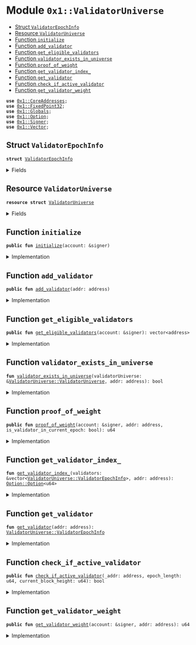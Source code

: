 
<a name="0x1_ValidatorUniverse"></a>

# Module `0x1::ValidatorUniverse`



-  [Struct `ValidatorEpochInfo`](#0x1_ValidatorUniverse_ValidatorEpochInfo)
-  [Resource `ValidatorUniverse`](#0x1_ValidatorUniverse_ValidatorUniverse)
-  [Function `initialize`](#0x1_ValidatorUniverse_initialize)
-  [Function `add_validator`](#0x1_ValidatorUniverse_add_validator)
-  [Function `get_eligible_validators`](#0x1_ValidatorUniverse_get_eligible_validators)
-  [Function `validator_exists_in_universe`](#0x1_ValidatorUniverse_validator_exists_in_universe)
-  [Function `proof_of_weight`](#0x1_ValidatorUniverse_proof_of_weight)
-  [Function `get_validator_index_`](#0x1_ValidatorUniverse_get_validator_index_)
-  [Function `get_validator`](#0x1_ValidatorUniverse_get_validator)
-  [Function `check_if_active_validator`](#0x1_ValidatorUniverse_check_if_active_validator)
-  [Function `get_validator_weight`](#0x1_ValidatorUniverse_get_validator_weight)


<pre><code><b>use</b> <a href="CoreAddresses.md#0x1_CoreAddresses">0x1::CoreAddresses</a>;
<b>use</b> <a href="FixedPoint32.md#0x1_FixedPoint32">0x1::FixedPoint32</a>;
<b>use</b> <a href="Globals.md#0x1_Globals">0x1::Globals</a>;
<b>use</b> <a href="Option.md#0x1_Option">0x1::Option</a>;
<b>use</b> <a href="Signer.md#0x1_Signer">0x1::Signer</a>;
<b>use</b> <a href="Vector.md#0x1_Vector">0x1::Vector</a>;
</code></pre>



<a name="0x1_ValidatorUniverse_ValidatorEpochInfo"></a>

## Struct `ValidatorEpochInfo`



<pre><code><b>struct</b> <a href="ValidatorUniverse.md#0x1_ValidatorUniverse_ValidatorEpochInfo">ValidatorEpochInfo</a>
</code></pre>



<details>
<summary>Fields</summary>


<dl>
<dt>
<code>validator_address: address</code>
</dt>
<dd>

</dd>
<dt>
<code>weight: u64</code>
</dt>
<dd>

</dd>
</dl>


</details>

<a name="0x1_ValidatorUniverse_ValidatorUniverse"></a>

## Resource `ValidatorUniverse`



<pre><code><b>resource</b> <b>struct</b> <a href="ValidatorUniverse.md#0x1_ValidatorUniverse">ValidatorUniverse</a>
</code></pre>



<details>
<summary>Fields</summary>


<dl>
<dt>
<code>validators: vector&lt;<a href="ValidatorUniverse.md#0x1_ValidatorUniverse_ValidatorEpochInfo">ValidatorUniverse::ValidatorEpochInfo</a>&gt;</code>
</dt>
<dd>

</dd>
</dl>


</details>

<a name="0x1_ValidatorUniverse_initialize"></a>

## Function `initialize`



<pre><code><b>public</b> <b>fun</b> <a href="ValidatorUniverse.md#0x1_ValidatorUniverse_initialize">initialize</a>(account: &signer)
</code></pre>



<details>
<summary>Implementation</summary>


<pre><code><b>public</b> <b>fun</b> <a href="ValidatorUniverse.md#0x1_ValidatorUniverse_initialize">initialize</a>(account: &signer){
  // Check for transactions sender is association
  <b>let</b> sender = <a href="Signer.md#0x1_Signer_address_of">Signer::address_of</a>(account);
  <b>assert</b>(sender == <a href="CoreAddresses.md#0x1_CoreAddresses_LIBRA_ROOT_ADDRESS">CoreAddresses::LIBRA_ROOT_ADDRESS</a>(), 220101014010);

  move_to&lt;<a href="ValidatorUniverse.md#0x1_ValidatorUniverse">ValidatorUniverse</a>&gt;(account, <a href="ValidatorUniverse.md#0x1_ValidatorUniverse">ValidatorUniverse</a> {
      validators: <a href="Vector.md#0x1_Vector_empty">Vector::empty</a>&lt;<a href="ValidatorUniverse.md#0x1_ValidatorUniverse_ValidatorEpochInfo">ValidatorEpochInfo</a>&gt;()
  });
}
</code></pre>



</details>

<a name="0x1_ValidatorUniverse_add_validator"></a>

## Function `add_validator`



<pre><code><b>public</b> <b>fun</b> <a href="ValidatorUniverse.md#0x1_ValidatorUniverse_add_validator">add_validator</a>(addr: address)
</code></pre>



<details>
<summary>Implementation</summary>


<pre><code><b>public</b> <b>fun</b> <a href="ValidatorUniverse.md#0x1_ValidatorUniverse_add_validator">add_validator</a>(addr: address) <b>acquires</b> <a href="ValidatorUniverse.md#0x1_ValidatorUniverse">ValidatorUniverse</a> {
  <b>let</b> collection = borrow_global_mut&lt;<a href="ValidatorUniverse.md#0x1_ValidatorUniverse">ValidatorUniverse</a>&gt;(<a href="CoreAddresses.md#0x1_CoreAddresses_LIBRA_ROOT_ADDRESS">CoreAddresses::LIBRA_ROOT_ADDRESS</a>());
  <b>if</b>(!<a href="ValidatorUniverse.md#0x1_ValidatorUniverse_validator_exists_in_universe">validator_exists_in_universe</a>(collection, addr))
  <a href="Vector.md#0x1_Vector_push_back">Vector::push_back</a>&lt;<a href="ValidatorUniverse.md#0x1_ValidatorUniverse_ValidatorEpochInfo">ValidatorEpochInfo</a>&gt;(
    &<b>mut</b> collection.validators,
    <a href="ValidatorUniverse.md#0x1_ValidatorUniverse_ValidatorEpochInfo">ValidatorEpochInfo</a>{
    validator_address: addr,
    weight: 1
  });
}
</code></pre>



</details>

<a name="0x1_ValidatorUniverse_get_eligible_validators"></a>

## Function `get_eligible_validators`



<pre><code><b>public</b> <b>fun</b> <a href="ValidatorUniverse.md#0x1_ValidatorUniverse_get_eligible_validators">get_eligible_validators</a>(account: &signer): vector&lt;address&gt;
</code></pre>



<details>
<summary>Implementation</summary>


<pre><code><b>public</b> <b>fun</b> <a href="ValidatorUniverse.md#0x1_ValidatorUniverse_get_eligible_validators">get_eligible_validators</a>(account: &signer) : vector&lt;address&gt; <b>acquires</b> <a href="ValidatorUniverse.md#0x1_ValidatorUniverse">ValidatorUniverse</a> {
  <b>let</b> sender = <a href="Signer.md#0x1_Signer_address_of">Signer::address_of</a>(account);
  <b>assert</b>(sender == <a href="CoreAddresses.md#0x1_CoreAddresses_LIBRA_ROOT_ADDRESS">CoreAddresses::LIBRA_ROOT_ADDRESS</a>(), 220101014010);

  <b>let</b> eligible_validators = <a href="Vector.md#0x1_Vector_empty">Vector::empty</a>&lt;address&gt;();
  // Create a vector <b>with</b> all eligible validator addresses
  // Get all the data from the <a href="ValidatorUniverse.md#0x1_ValidatorUniverse">ValidatorUniverse</a> <b>resource</b> stored in the association/system address.
  <b>let</b> collection = borrow_global&lt;<a href="ValidatorUniverse.md#0x1_ValidatorUniverse">ValidatorUniverse</a>&gt;(<a href="CoreAddresses.md#0x1_CoreAddresses_LIBRA_ROOT_ADDRESS">CoreAddresses::LIBRA_ROOT_ADDRESS</a>());

  <b>let</b> i = 0;
  <b>let</b> validator_list = &collection.validators;
  <b>let</b> len = <a href="Vector.md#0x1_Vector_length">Vector::length</a>&lt;<a href="ValidatorUniverse.md#0x1_ValidatorUniverse_ValidatorEpochInfo">ValidatorEpochInfo</a>&gt;(validator_list);
  // <a href="Debug.md#0x1_Debug_print">Debug::print</a>(&len);
  <b>while</b> (i &lt; len) {
      <a href="Vector.md#0x1_Vector_push_back">Vector::push_back</a>(&<b>mut</b> eligible_validators, <a href="Vector.md#0x1_Vector_borrow">Vector::borrow</a>&lt;<a href="ValidatorUniverse.md#0x1_ValidatorUniverse_ValidatorEpochInfo">ValidatorEpochInfo</a>&gt;(validator_list, i).validator_address);
      i = i + 1;
  };
  // <a href="Debug.md#0x1_Debug_print">Debug::print</a>(&len);
  eligible_validators
}
</code></pre>



</details>

<a name="0x1_ValidatorUniverse_validator_exists_in_universe"></a>

## Function `validator_exists_in_universe`



<pre><code><b>fun</b> <a href="ValidatorUniverse.md#0x1_ValidatorUniverse_validator_exists_in_universe">validator_exists_in_universe</a>(validatorUniverse: &<a href="ValidatorUniverse.md#0x1_ValidatorUniverse_ValidatorUniverse">ValidatorUniverse::ValidatorUniverse</a>, addr: address): bool
</code></pre>



<details>
<summary>Implementation</summary>


<pre><code><b>fun</b> <a href="ValidatorUniverse.md#0x1_ValidatorUniverse_validator_exists_in_universe">validator_exists_in_universe</a>(validatorUniverse: &<a href="ValidatorUniverse.md#0x1_ValidatorUniverse">ValidatorUniverse</a>, addr: address): bool {
  <b>let</b> i = 0;
  <b>let</b> validator_list = &validatorUniverse.validators;
  <b>let</b> len = <a href="Vector.md#0x1_Vector_length">Vector::length</a>&lt;<a href="ValidatorUniverse.md#0x1_ValidatorUniverse_ValidatorEpochInfo">ValidatorEpochInfo</a>&gt;(validator_list);
  <b>while</b> (i &lt; len) {
      <b>if</b> (<a href="Vector.md#0x1_Vector_borrow">Vector::borrow</a>&lt;<a href="ValidatorUniverse.md#0x1_ValidatorUniverse_ValidatorEpochInfo">ValidatorEpochInfo</a>&gt;(validator_list, i).validator_address == addr) <b>return</b> <b>true</b>;
      i = i + 1;
  };
  <b>false</b>
}
</code></pre>



</details>

<a name="0x1_ValidatorUniverse_proof_of_weight"></a>

## Function `proof_of_weight`



<pre><code><b>public</b> <b>fun</b> <a href="ValidatorUniverse.md#0x1_ValidatorUniverse_proof_of_weight">proof_of_weight</a>(account: &signer, addr: address, is_validator_in_current_epoch: bool): u64
</code></pre>



<details>
<summary>Implementation</summary>


<pre><code><b>public</b> <b>fun</b> <a href="ValidatorUniverse.md#0x1_ValidatorUniverse_proof_of_weight">proof_of_weight</a>(account: &signer, addr: address, is_validator_in_current_epoch: bool): u64 <b>acquires</b> <a href="ValidatorUniverse.md#0x1_ValidatorUniverse">ValidatorUniverse</a> {
  <b>let</b> sender = <a href="Signer.md#0x1_Signer_address_of">Signer::address_of</a>(account);
  <b>assert</b>(sender == <a href="CoreAddresses.md#0x1_CoreAddresses_LIBRA_ROOT_ADDRESS">CoreAddresses::LIBRA_ROOT_ADDRESS</a>(), 22010105014010);

  //1. borrow the Validator's <a href="ValidatorUniverse.md#0x1_ValidatorUniverse_ValidatorEpochInfo">ValidatorEpochInfo</a>
  // Get the validator
  <b>let</b> collection =  borrow_global_mut&lt;<a href="ValidatorUniverse.md#0x1_ValidatorUniverse">ValidatorUniverse</a>&gt;(<a href="CoreAddresses.md#0x1_CoreAddresses_LIBRA_ROOT_ADDRESS">CoreAddresses::LIBRA_ROOT_ADDRESS</a>());

  // Getting index of the validator
  <b>let</b> index_vec = <a href="ValidatorUniverse.md#0x1_ValidatorUniverse_get_validator_index_">get_validator_index_</a>(&collection.validators, addr);
  <b>assert</b>(<a href="Option.md#0x1_Option_is_some">Option::is_some</a>(&index_vec), 220105022040);
  <b>let</b> index = *<a href="Option.md#0x1_Option_borrow">Option::borrow</a>(&index_vec);

  <b>let</b> validator_list = &<b>mut</b> collection.validators;
  <b>let</b> validatorInfo = <a href="Vector.md#0x1_Vector_borrow_mut">Vector::borrow_mut</a>&lt;<a href="ValidatorUniverse.md#0x1_ValidatorUniverse_ValidatorEpochInfo">ValidatorEpochInfo</a>&gt;(validator_list, index);


  // Weight is metric based on: The number of epochs the miners have been mining for
  <b>let</b> weight = 1;

  // If the validator mined in current epoch, increment it's weight.
  <b>if</b>(is_validator_in_current_epoch)
    weight = validatorInfo.weight + 1;

  validatorInfo.weight = weight;
  weight
}
</code></pre>



</details>

<a name="0x1_ValidatorUniverse_get_validator_index_"></a>

## Function `get_validator_index_`



<pre><code><b>fun</b> <a href="ValidatorUniverse.md#0x1_ValidatorUniverse_get_validator_index_">get_validator_index_</a>(validators: &vector&lt;<a href="ValidatorUniverse.md#0x1_ValidatorUniverse_ValidatorEpochInfo">ValidatorUniverse::ValidatorEpochInfo</a>&gt;, addr: address): <a href="Option.md#0x1_Option_Option">Option::Option</a>&lt;u64&gt;
</code></pre>



<details>
<summary>Implementation</summary>


<pre><code><b>fun</b> <a href="ValidatorUniverse.md#0x1_ValidatorUniverse_get_validator_index_">get_validator_index_</a>(validators: &vector&lt;<a href="ValidatorUniverse.md#0x1_ValidatorUniverse_ValidatorEpochInfo">ValidatorEpochInfo</a>&gt;, addr: address): <a href="Option.md#0x1_Option">Option</a>&lt;u64&gt;{
  <b>let</b> size = <a href="Vector.md#0x1_Vector_length">Vector::length</a>(validators);

  <b>let</b> i = 0;
  <b>while</b> (i &lt; size) {
      <b>let</b> validator_info_ref = <a href="Vector.md#0x1_Vector_borrow">Vector::borrow</a>(validators, i);
      <b>if</b> (validator_info_ref.validator_address == addr) {
          <b>return</b> <a href="Option.md#0x1_Option_some">Option::some</a>(i)
      };
      i = i + 1;
  };

  <b>return</b> <a href="Option.md#0x1_Option_none">Option::none</a>()
}
</code></pre>



</details>

<a name="0x1_ValidatorUniverse_get_validator"></a>

## Function `get_validator`



<pre><code><b>fun</b> <a href="ValidatorUniverse.md#0x1_ValidatorUniverse_get_validator">get_validator</a>(addr: address): <a href="ValidatorUniverse.md#0x1_ValidatorUniverse_ValidatorEpochInfo">ValidatorUniverse::ValidatorEpochInfo</a>
</code></pre>



<details>
<summary>Implementation</summary>


<pre><code><b>fun</b> <a href="ValidatorUniverse.md#0x1_ValidatorUniverse_get_validator">get_validator</a>(addr: address): <a href="ValidatorUniverse.md#0x1_ValidatorUniverse_ValidatorEpochInfo">ValidatorEpochInfo</a> <b>acquires</b> <a href="ValidatorUniverse.md#0x1_ValidatorUniverse">ValidatorUniverse</a>{

  <b>let</b> validators = &borrow_global_mut&lt;<a href="ValidatorUniverse.md#0x1_ValidatorUniverse">ValidatorUniverse</a>&gt;(<a href="CoreAddresses.md#0x1_CoreAddresses_LIBRA_ROOT_ADDRESS">CoreAddresses::LIBRA_ROOT_ADDRESS</a>()).validators;
  <b>let</b> size = <a href="Vector.md#0x1_Vector_length">Vector::length</a>(validators);

  <b>let</b> i = 0;
  <b>while</b> (i &lt; size) {
      <b>let</b> validator_info_ref = <a href="Vector.md#0x1_Vector_borrow">Vector::borrow</a>(validators, i);
      <b>if</b> (validator_info_ref.validator_address == addr) {
          <b>return</b> *validator_info_ref
      };
      i = i + 1;
  };

  <b>return</b> <a href="ValidatorUniverse.md#0x1_ValidatorUniverse_ValidatorEpochInfo">ValidatorEpochInfo</a>{
    validator_address: {{<a href="CoreAddresses.md#0x1_CoreAddresses_LIBRA_ROOT_ADDRESS">CoreAddresses::LIBRA_ROOT_ADDRESS</a>()}},
    weight: 0
  }
}
</code></pre>



</details>

<a name="0x1_ValidatorUniverse_check_if_active_validator"></a>

## Function `check_if_active_validator`



<pre><code><b>public</b> <b>fun</b> <a href="ValidatorUniverse.md#0x1_ValidatorUniverse_check_if_active_validator">check_if_active_validator</a>(_addr: address, epoch_length: u64, current_block_height: u64): bool
</code></pre>



<details>
<summary>Implementation</summary>


<pre><code><b>public</b> <b>fun</b> <a href="ValidatorUniverse.md#0x1_ValidatorUniverse_check_if_active_validator">check_if_active_validator</a>(_addr: address, epoch_length: u64, current_block_height: u64): bool {
  // Calculate the window in which we are evaluating the performance of validators.
  // start and effective end block height for the current epoch
  // End block for analysis happens a few blocks before the block boundar since not all blocks will be committed <b>to</b> all nodes at the end of the boundary.
  <b>let</b> start_block_height = 1;
  <b>if</b> (current_block_height &gt; <a href="Globals.md#0x1_Globals_get_epoch_length">Globals::get_epoch_length</a>()) {
    start_block_height = current_block_height - epoch_length;
  };

  // <a href="Debug.md#0x1_Debug_print">Debug::print</a>(&0x2201070151200001);


  <b>let</b> adjusted_end_block_height = current_block_height - <a href="Globals.md#0x1_Globals_get_epoch_boundary_buffer">Globals::get_epoch_boundary_buffer</a>();

  // <a href="Debug.md#0x1_Debug_print">Debug::print</a>(&0x2201070151200002);


  <b>let</b> blocks_in_window = adjusted_end_block_height - start_block_height;

  // <a href="Debug.md#0x1_Debug_print">Debug::print</a>(&0x2201070151200003);

  // The current block_height needs <b>to</b> be at least the length of one (the first) epoch.
  // <b>assert</b>(current_block_height &gt;= blocks_in_window, 220107015120);

  // Calculating liveness threshold which is signing 66% of the blocks in epoch.
  // Note that nodes in hotstuff stops voting after 2/3 consensus has been reached, and skip <b>to</b> next block.

  <b>let</b> threshold_signing = <a href="FixedPoint32.md#0x1_FixedPoint32_divide_u64">FixedPoint32::divide_u64</a>(66, <a href="FixedPoint32.md#0x1_FixedPoint32_create_from_rational">FixedPoint32::create_from_rational</a>(100, 1)) * blocks_in_window;
  // <a href="Debug.md#0x1_Debug_print">Debug::print</a>(&0x2201070151200004);

  ////////  TODO: REMOVED IN MERGE PROCESS ///////
  <b>let</b> block_signed_by_validator = 0; // Stats::node_heuristics(addr, start_block_height, adjusted_end_block_height);
  // <a href="Debug.md#0x1_Debug_print">Debug::print</a>(&0x2201070151200005);

  <b>if</b> (block_signed_by_validator &lt; threshold_signing) {
      <b>return</b> <b>false</b>
  };

  <b>true</b>
}
</code></pre>



</details>

<a name="0x1_ValidatorUniverse_get_validator_weight"></a>

## Function `get_validator_weight`



<pre><code><b>public</b> <b>fun</b> <a href="ValidatorUniverse.md#0x1_ValidatorUniverse_get_validator_weight">get_validator_weight</a>(account: &signer, addr: address): u64
</code></pre>



<details>
<summary>Implementation</summary>


<pre><code><b>public</b> <b>fun</b> <a href="ValidatorUniverse.md#0x1_ValidatorUniverse_get_validator_weight">get_validator_weight</a>(account: &signer, addr: address): u64 <b>acquires</b> <a href="ValidatorUniverse.md#0x1_ValidatorUniverse">ValidatorUniverse</a>{
  <b>let</b> sender = <a href="Signer.md#0x1_Signer_address_of">Signer::address_of</a>(account);
  <b>assert</b>(sender == <a href="CoreAddresses.md#0x1_CoreAddresses_LIBRA_ROOT_ADDRESS">CoreAddresses::LIBRA_ROOT_ADDRESS</a>(), 220106014010);

  <b>let</b> validatorInfo = <a href="ValidatorUniverse.md#0x1_ValidatorUniverse_get_validator">get_validator</a>(addr);

  // Validator not in universe error
  <b>assert</b>(validatorInfo.validator_address != <a href="CoreAddresses.md#0x1_CoreAddresses_LIBRA_ROOT_ADDRESS">CoreAddresses::LIBRA_ROOT_ADDRESS</a>(), 220106022040);
  <b>return</b> validatorInfo.weight
}
</code></pre>



</details>


[//]: # ("File containing references which can be used from documentation")
[ACCESS_CONTROL]: https://github.com/libra/lip/blob/master/lips/lip-2.md
[ROLE]: https://github.com/libra/lip/blob/master/lips/lip-2.md#roles
[PERMISSION]: https://github.com/libra/lip/blob/master/lips/lip-2.md#permissions

